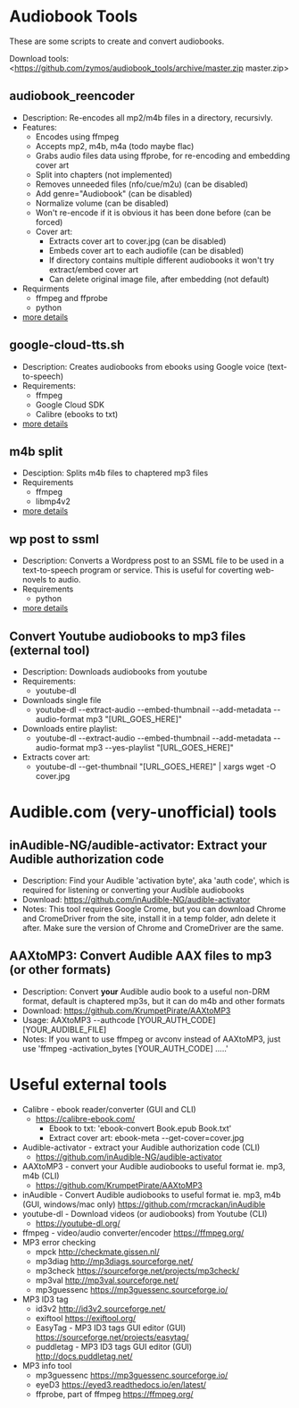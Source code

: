 # Audiobook Tools

These are some scripts to create and convert audiobooks.

Download tools: <https://github.com/zymos/audiobook_tools/archive/master.zip master.zip>




## audiobook_reencoder
* Description: Re-encodes all mp2/m4b files in a directory, recursivly.
* Features:
	* Encodes using ffmpeg
    * Accepts mp2, m4b, m4a (todo maybe flac)
    * Grabs audio files data using ffprobe, for re-encoding and embedding cover art
    * Split into chapters (not implemented)
    * Removes unneeded files (nfo/cue/m2u) (can be disabled)
    * Add genre="Audiobook" (can be disabled)
    * Normalize volume (can be disabled)
	* Won't re-encode if it is obvious it has been done before (can be forced)
    * Cover art:
    	* Extracts cover art to cover.jpg (can be disabled)
		* Embeds cover art to each audiofile (can be disabled)
		* If directory contains multiple different audiobooks it won't try extract/embed cover art
		* Can delete original image file, after embedding (not default)
* Requirments
	* ffmpeg and ffprobe
	* python
* [more details](https://github.com/zymos/audiobook_tools/tree/master/audiobook_reencoder)



## google-cloud-tts.sh
* Description: Creates audiobooks from ebooks using Google voice (text-to-speech)
*	Requirements:
	* ffmpeg
	* Google Cloud SDK
	* Calibre (ebooks to txt)
* [more details](https://github.com/zymos/audiobook_tools/tree/master/google_cloud_tts)



## m4b split
* Desciption: Splits m4b files to chaptered mp3 files
* Requirements
	* ffmpeg
	* libmp4v2
* [more details](https://github.com/zymos/audiobook_tools/tree/master/m4b_split)



## wp post to ssml
* Description: Converts a Wordpress post to an SSML file to be used in a text-to-speech program or service.  This is useful for coverting web-novels to audio.
* Requirements
	* python
* [more details](https://github.com/zymos/audiobook_tools/tree/master/wp_post_to_ssml)



## Convert Youtube audiobooks to mp3 files (external tool)
* Description: Downloads audiobooks from youtube
* Requirements:
	* youtube-dl
* Downloads single file
	* youtube-dl --extract-audio --embed-thumbnail --add-metadata --audio-format mp3 "[URL_GOES_HERE]"
* Downloads entire playlist: 
	* youtube-dl --extract-audio --embed-thumbnail --add-metadata --audio-format mp3 --yes-playlist "[URL_GOES_HERE]"
* Extracts cover art:  
	* youtube-dl --get-thumbnail "[URL_GOES_HERE]" | xargs wget -O cover.jpg



# Audible.com (very-unofficial) tools

## inAudible-NG/audible-activator: Extract your Audible authorization code
* Description: Find your Audible 'activation byte', aka 'auth code', which is required for listening or converting your Audible audiobooks
* Download: <https://github.com/inAudible-NG/audible-activator>
* Notes: This tool requires Google Crome, but you can download Chrome and CromeDriver from the site, install it in a temp folder, adn delete it after.  Make sure the version of Chrome and CromeDriver are the same.

## AAXtoMP3: Convert Audible AAX files to mp3 (or other formats)
* Description: Convert **your** Audible audio book to a useful non-DRM format, default is chaptered mp3s, but it can do m4b and other formats
* Download: <https://github.com/KrumpetPirate/AAXtoMP3>
* Usage: AAXtoMP3 --authcode [YOUR_AUTH_CODE] [YOUR_AUDIBLE_FILE]
* Notes: If you want to use ffmpeg or avconv instead of AAXtoMP3, just use 'ffmpeg -activation_bytes [YOUR_AUTH_CODE] .....'



# Useful external tools
* Calibre - ebook reader/converter (GUI and CLI)
	* <https://calibre-ebook.com/>
		* Ebook to txt: 'ebook-convert Book.epub Book.txt'
		* Extract cover art: ebook-meta --get-cover=cover.jpg
* Audible-activator - extract your Audible authorization code (CLI)
	* <https://github.com/inAudible-NG/audible-activator>
* AAXtoMP3 - convert your Audible audiobooks to useful format ie. mp3, m4b (CLI)
	*  <https://github.com/KrumpetPirate/AAXtoMP3>
* inAudible - Convert Audible audiobooks to useful format ie. mp3, m4b (GUI, windows/mac only) <https://github.com/rmcrackan/inAudible>
* youtube-dl - Download videos (or audiobooks) from Youtube (CLI)
	* <https://youtube-dl.org/>
* ffmpeg - video/audio converter/encoder <https://ffmpeg.org/>
* MP3 error checking
	* mpck <http://checkmate.gissen.nl/>
	* mp3diag <http://mp3diags.sourceforge.net/>
	* mp3check <https://sourceforge.net/projects/mp3check/>
	* mp3val <http://mp3val.sourceforge.net/>
	* mp3guessenc <https://mp3guessenc.sourceforge.io/>
* MP3 ID3 tag
	* id3v2  <http://id3v2.sourceforge.net/>
	* exiftool <https://exiftool.org/>
	* EasyTag - MP3 ID3 tags GUI editor (GUI) <https://sourceforge.net/projects/easytag/>
	* puddletag - MP3 ID3 tags GUI editor (GUI) <http://docs.puddletag.net/>
* MP3 info tool
	* mp3guessenc <https://mp3guessenc.sourceforge.io/>
	* eyeD3 <https://eyed3.readthedocs.io/en/latest/>
	* ffprobe, part of ffmpeg <https://ffmpeg.org/>
